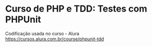 # Curso de PHP e TDD: Testes com PHPUnit

Codificação usada no curso - Alura <https://cursos.alura.com.br/course/phpunit-tdd>
